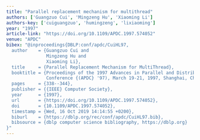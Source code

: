 ```yaml
---
title: "Parallel replacement mechanism for multithread"
authors: ['Guangzuo Cui', 'Mingzeng Hu', 'Xiaoming Li']
authors-key: ['cuiguangzuo', 'humingzeng', 'lixiaoming']
year: "1997"
article-link: "https://doi.org/10.1109/APDC.1997.574052"
venue: "APDC"
bibex: "@inproceedings{DBLP:conf/apdc/CuiHL97,
  author    = {Guangzuo Cui and
               Mingzeng Hu and
               Xiaoming Li},
  title     = {Parallel Replacement Mechanism for MultiThread},
  booktitle = {Proceedings of the 1997 Advances in Parallel and Distributed Computing
               Conference {(APDC} '97), March 19-21, 1997, Shanghai, China},
  pages     = {338--344},
  publisher = {{IEEE} Computer Society},
  year      = {1997},
  url       = {https://doi.org/10.1109/APDC.1997.574052},
  doi       = {10.1109/APDC.1997.574052},
  timestamp = {Wed, 16 Oct 2019 14:14:55 +0200},
  biburl    = {https://dblp.org/rec/conf/apdc/CuiHL97.bib},
  bibsource = {dblp computer science bibliography, https://dblp.org}
}"
---
```

